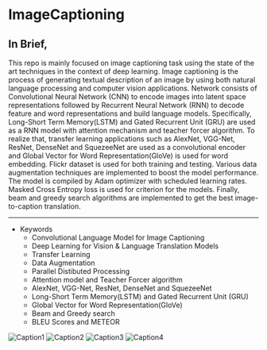 # ImageCaptioning

## In Brief, ##
This repo is mainly focused on image captioning task using the state of the art techniques in the context of deep learning. Image captioning is the process of generating textual description of an image by using both natural language processing and computer vision applications. Network consists of Convolutional Neural Network (CNN) to encode images into latent space representations followed by Recurrent Neural Network (RNN) to decode feature and word representations and build language models. Specifically, Long-Short Term Memory(LSTM) and Gated Recurrent Unit (GRU) are used as a RNN model with attention mechanism and teacher forcer algorithm. To realize that, transfer learning applications such as AlexNet, VGG-Net, ResNet, DenseNet and SquezeeNet are used as a convolutional encoder and Global Vector for Word Representation(GloVe) is used for word embedding. Flickr dataset is used for both training and testing. Various data augmentation techniques are implemented to boost the model performance. The model is compiled by Adam optimizer with scheduled learning rates. Masked Cross Entropy loss is used for criterion for the models. Finally, beam and greedy search algorithms are implemented to get the best image-to-caption translation.

- - - -


 * Keywords
    * Convolutional Language Model for Image Captioning
    * Deep Learning for Vision & Language Translation Models
    * Transfer Learning
    * Data Augmentation
    * Parallel Distibuted Processing
    * Attention model and Teacher Forcer algorithm
    * AlexNet, VGG-Net, ResNet, DenseNet and SquezeeNet
    * Long-Short Term Memory(LSTM) and Gated Recurrent Unit (GRU)
    * Global Vector for Word Representation(GloVe) 
    * Beam and Greedy search
    * BLEU Scores and METEOR
    
![Caption1](https://user-images.githubusercontent.com/53329652/104514695-b7e39200-5602-11eb-8352-175d7fc6219f.png)
![Caption2](https://user-images.githubusercontent.com/53329652/104514701-b9ad5580-5602-11eb-8390-305311db6449.png)
![Caption3](https://user-images.githubusercontent.com/53329652/104514705-bb771900-5602-11eb-8a54-e016de65449c.png)
![Caption4](https://user-images.githubusercontent.com/53329652/104514707-bca84600-5602-11eb-904d-84857f248e44.png)

